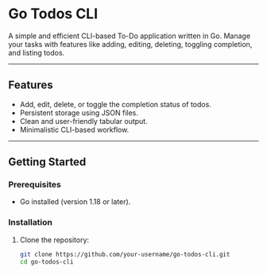 # Go Todos CLI

A simple and efficient CLI-based To-Do application written in Go. Manage your tasks with features like adding, editing, deleting, toggling completion, and listing todos.

---

## Features
- Add, edit, delete, or toggle the completion status of todos.
- Persistent storage using JSON files.
- Clean and user-friendly tabular output.
- Minimalistic CLI-based workflow.

---

## Getting Started

### Prerequisites
- Go installed (version 1.18 or later).

### Installation
1. Clone the repository:
   ```bash
   git clone https://github.com/your-username/go-todos-cli.git
   cd go-todos-cli
